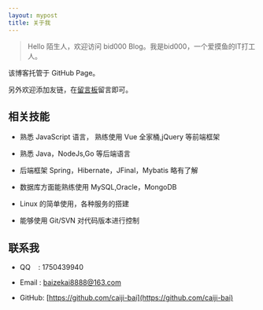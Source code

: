 ```yaml
---
layout: mypost
title: 关于我
---
```


> Hello 陌生人，欢迎访问 bid000 Blog。我是bid000，一个爱摸鱼的IT打工人。

该博客托管于 GitHub Page。

另外欢迎添加友链，在[留言板](chat.html)留言即可。

## 相关技能

- 熟悉 JavaScript 语言， 熟练使用 Vue 全家桶,jQuery 等前端框架

- 熟悉 Java，NodeJs,Go 等后端语言

- 后端框架 Spring，Hibernate，JFinal，Mybatis 略有了解

- 数据库方面能熟练使用 MySQL,Oracle，MongoDB

- Linux 的简单使用，各种服务的搭建

- 能够使用 Git/SVN 对代码版本进行控制

## 联系我

- QQ&nbsp;&nbsp;&nbsp;&nbsp;: 1750439940

- Email&nbsp;: [baizekai8888@163.com](http://www.baidu.com)

- GitHub: [https://github.com/caiji-bai](https://github.com/caiji-bai)
